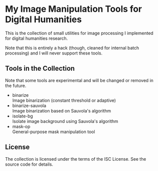 My Image Manipulation Tools for Digital Humanities
===================================================

This is the collection of small utilities for image processing
I implemented for digital humanities research.

Note that this is entirely a hack (though, cleaned for internal batch
processing) and I will never support these tools.


Tools in the Collection
------------------------

Note that some tools are experimental and will be changed or removed
in the future.

*	binarize  
	Image binarization (constant threshold or adaptive)
*	binarize-sauvola  
	Image binarization based on Sauvola's algorithm
*	isolate-bg  
	Isolate image background using Sauvola's algorithm
*	mask-op  
	General-purpose mask manipulation tool


License
--------

The collection is licensed under the terms of the ISC License.
See the source code for details.
